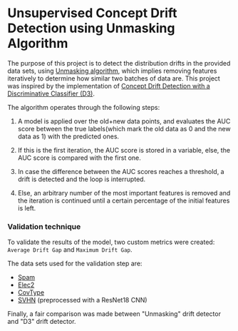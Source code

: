 # Unsupervised Concept Drift Detection using Unmasking Algorithm

The purpose of this project is to detect the distribution drifts in the provided data sets, using [Unmasking algorithm](https://www.jmlr.org/papers/v8/koppel07a.html), which implies removing features iteratively to determine how similar two batches of data are. This project was inspired by the implementation of [Concept Drift Detection with a Discriminative Classifier (D3)](https://github.com/ogozuacik/d3-discriminative-drift-detector-concept-drift).



The algorithm operates through the following steps:
    
1. A model is applied over the old+new data points, and evaluates the AUC score between the true labels(which mark the old data as 0 and the new data as 1) with the predicted ones. 
    
2. If this is the first iteration, the AUC score is stored in a variable, else, the AUC score is compared with the first one. 

3. In case the difference between the AUC scores reaches a threshold, a drift is detected and the loop is interrupted. 

4. Else, an arbitrary number of the most important features is removed and the iteration is continued until a certain percentage of the initial features is left.

### Validation technique

To validate the results of the model, two custom metrics were created: `Average Drift Gap` and `Maximum Drift Gap`.

The data sets used for the validation step are:

- [Spam](https://github.com/vlosing/driftDatasets)
- [Elec2](https://github.com/vlosing/driftDatasets)
- [CovType](https://github.com/vlosing/driftDatasets)
- [SVHN](http://ufldl.stanford.edu/housenumbers/) (preprocessed with a ResNet18 CNN)

Finally, a fair comparison was made between "Unmasking" drift detector and "D3" drift detector.